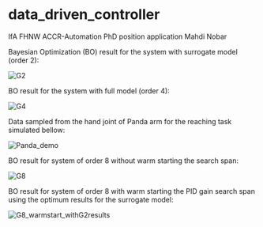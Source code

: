 # data_driven_controller
IfA FHNW ACCR-Automation PhD position application 
Mahdi Nobar

Bayesian Optimization (BO) result for the system with surrogate model (order 2):

![G2](https://user-images.githubusercontent.com/44223239/120083467-22383300-c0c9-11eb-8574-80f56e6bb58d.png)  


BO result for the system with full model (order 4):

![G4](https://user-images.githubusercontent.com/44223239/120083473-2b290480-c0c9-11eb-9b77-f6497735b759.png)


Data sampled from the hand joint of Panda arm for the reaching task simulated bellow:

![Panda_demo](https://user-images.githubusercontent.com/44223239/120083948-9cb68200-c0cc-11eb-9bb3-318d9d8ad674.gif)


BO result for system of order 8 without warm starting the search span:

![G8](https://user-images.githubusercontent.com/44223239/120890814-58177300-c605-11eb-8341-94cd3ed64c69.png)


BO result for system of order 8 with warm starting the PID gain search span using the optimum results for the surrogate model:

![G8_warmstart_withG2results](https://user-images.githubusercontent.com/44223239/120890827-70878d80-c605-11eb-8731-0b1723451407.png)

